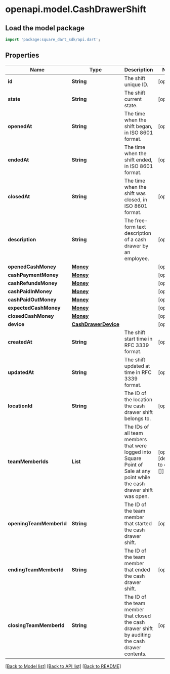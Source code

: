 # openapi.model.CashDrawerShift

## Load the model package
```dart
import 'package:square_dart_sdk/api.dart';
```

## Properties
Name | Type | Description | Notes
------------ | ------------- | ------------- | -------------
**id** | **String** | The shift unique ID. | [optional] 
**state** | **String** | The shift current state. | [optional] 
**openedAt** | **String** | The time when the shift began, in ISO 8601 format. | [optional] 
**endedAt** | **String** | The time when the shift ended, in ISO 8601 format. | [optional] 
**closedAt** | **String** | The time when the shift was closed, in ISO 8601 format. | [optional] 
**description** | **String** | The free-form text description of a cash drawer by an employee. | [optional] 
**openedCashMoney** | [**Money**](Money.md) |  | [optional] 
**cashPaymentMoney** | [**Money**](Money.md) |  | [optional] 
**cashRefundsMoney** | [**Money**](Money.md) |  | [optional] 
**cashPaidInMoney** | [**Money**](Money.md) |  | [optional] 
**cashPaidOutMoney** | [**Money**](Money.md) |  | [optional] 
**expectedCashMoney** | [**Money**](Money.md) |  | [optional] 
**closedCashMoney** | [**Money**](Money.md) |  | [optional] 
**device** | [**CashDrawerDevice**](CashDrawerDevice.md) |  | [optional] 
**createdAt** | **String** | The shift start time in RFC 3339 format. | [optional] 
**updatedAt** | **String** | The shift updated at time in RFC 3339 format. | [optional] 
**locationId** | **String** | The ID of the location the cash drawer shift belongs to. | [optional] 
**teamMemberIds** | **List<String>** | The IDs of all team members that were logged into Square Point of Sale at any point while the cash drawer shift was open. | [optional] [default to const []]
**openingTeamMemberId** | **String** | The ID of the team member that started the cash drawer shift. | [optional] 
**endingTeamMemberId** | **String** | The ID of the team member that ended the cash drawer shift. | [optional] 
**closingTeamMemberId** | **String** | The ID of the team member that closed the cash drawer shift by auditing the cash drawer contents. | [optional] 

[[Back to Model list]](../README.md#documentation-for-models) [[Back to API list]](../README.md#documentation-for-api-endpoints) [[Back to README]](../README.md)


